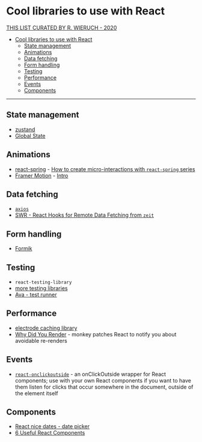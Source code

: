 # Cool libraries to use with React

[THIS LIST CURATED BY R. WIERUCH - 2020](https://www.robinwieruch.de/react-libraries)

- [Cool libraries to use with React](#cool-libraries-to-use-with-react)
  - [State management](#state-management)
  - [Animations](#animations)
  - [Data fetching](#data-fetching)
  - [Form handling](#form-handling)
  - [Testing](#testing)
  - [Performance](#performance)
  - [Events](#events)
  - [Components](#components)

---

## State management

* [zustand](https://github.com/react-spring/zustand)
* [Global State](https://react.christmas/2019/7)


## Animations

* [react-spring](https://www.react-spring.io/) - [How to create micro-interactions with `react-spring` series](https://stackoverflow.blog/2020/01/16/how-to-create-micro-interactions-with-react-spring-part-1/)
* [Framer Motion](https://www.framer.com/motion/) - [Intro](https://react.christmas/2019/3)


## Data fetching

* [`axios`](../api/axios.md)
* [SWR - React Hooks for Remote Data Fetching from `zeit`](https://swr.now.sh/)


## Form handling

* [Formik](https://github.com/jaredpalmer/formik)


## Testing

* `react-testing-library`
* [more testing libraries](react/../testing-libraries.md)
* [Ava - test runner](https://github.com/avajs/ava/releases/tag/v3.0.0)


## Performance   

* [electrode caching library](https://github.com/electrode-io/electrode-react-ssr-caching)
* [Why Did You Render](https://github.com/welldone-software/why-did-you-render) - monkey patches React to notify you about avoidable re-renders


## Events

* [`react-onclickoutside`](https://github.com/Pomax/react-onclickoutside) - an onClickOutside wrapper for React components; use with your own React components if you want to have them listen for clicks that occur somewhere in the document, outside of the element itself


## Components

* [React nice dates - date picker](https://reactnicedates.hernansartorio.com/)
* [6 Useful React Components](https://medium.com/better-programming/here-are-6-useful-react-components-d0865d1eefb7)
